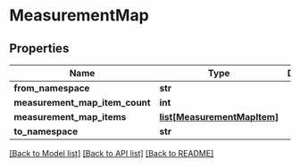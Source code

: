 # MeasurementMap

## Properties
Name | Type | Description | Notes
------------ | ------------- | ------------- | -------------
**from_namespace** | **str** |  | [optional] 
**measurement_map_item_count** | **int** |  | [optional] 
**measurement_map_items** | [**list[MeasurementMapItem]**](MeasurementMapItem.md) |  | [optional] 
**to_namespace** | **str** |  | [optional] 

[[Back to Model list]](../README.md#documentation-for-models) [[Back to API list]](../README.md#documentation-for-api-endpoints) [[Back to README]](../README.md)


